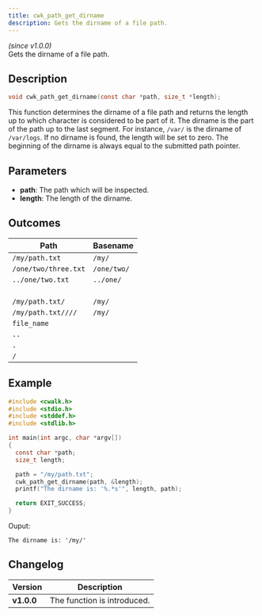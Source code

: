 ```yaml
---
title: cwk_path_get_dirname
description: Gets the dirname of a file path.
---
```


_(since v1.0.0)_  
Gets the dirname of a file path.

## Description
```c
void cwk_path_get_dirname(const char *path, size_t *length);
```

This function determines the dirname of a file path and returns the length up to which character is considered to be part of it. The dirname is the part of the path up to the last segment. For instance, `/var/` is the dirname of `/var/logs`. If no dirname is found, the length will be set to zero. The beginning of the dirname is always equal to the submitted path pointer.

## Parameters
 * **path**: The path which will be inspected.
 * **length**: The length of the dirname.

## Outcomes

| Path                   | Basename      |
|------------------------|---------------|
| ``/my/path.txt``       | ``/my/``      |
| ``/one/two/three.txt`` | ``/one/two/`` |
| ``../one/two.txt``     | ``../one/``   |
| `` ``                  | `` ``         |
| ``/my/path.txt/``      | ``/my/``      |
| ``/my/path.txt////``   | ``/my/``      |
| ``file_name``          | `` ``         |
| ``..``                 | `` ``         |
| ``.``                  | `` ``         |
| ``/``                  | `` ``         |

## Example
```c
#include <cwalk.h>
#include <stdio.h>
#include <stddef.h>
#include <stdlib.h>

int main(int argc, char *argv[])
{
  const char *path;
  size_t length;

  path = "/my/path.txt";
  cwk_path_get_dirname(path, &length);
  printf("The dirname is: '%.*s'", length, path);

  return EXIT_SUCCESS;
}
```

Ouput:
```
The dirname is: '/my/'
```

## Changelog

| Version    | Description                                            |
|------------|--------------------------------------------------------|
| **v1.0.0** | The function is introduced.                            |